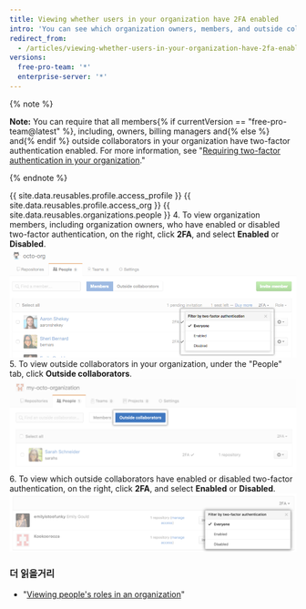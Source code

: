 ```yaml
---
title: Viewing whether users in your organization have 2FA enabled
intro: 'You can see which organization owners, members, and outside collaborators have enabled two-factor authentication.'
redirect_from:
  - /articles/viewing-whether-users-in-your-organization-have-2fa-enabled
versions:
  free-pro-team: '*'
  enterprise-server: '*'
---
```


{% note %}

**Note:** You can require that all members{% if currentVersion == "free-pro-team@latest" %}, including, owners, billing managers and{% else %} and{% endif %} outside collaborators in your organization have two-factor authentication enabled. For more information, see "[Requiring two-factor authentication in your organization](/articles/requiring-two-factor-authentication-in-your-organization)."

{% endnote %}

{{ site.data.reusables.profile.access_profile }}
{{ site.data.reusables.profile.access_org }}
{{ site.data.reusables.organizations.people }}
4. To view organization members, including organization owners, who have enabled or disabled two-factor authentication, on the right, click **2FA**, and select **Enabled** or **Disabled**. ![filter-org-members-by-2fa](/assets/images/help/2fa/filter-org-members-by-2fa.png)
5. To view outside collaborators in your organization, under the "People" tab, click **Outside collaborators**. ![select-outside-collaborators](/assets/images/help/organizations/select-outside-collaborators.png)
6. To view which outside collaborators have enabled or disabled two-factor authentication, on the right, click **2FA**, and select **Enabled** or **Disabled**. ![filter-outside-collaborators-by-2fa](/assets/images/help/2fa/filter-outside-collaborators-by-2fa.png)

### 더 읽을거리

- "[Viewing people's roles in an organization](/articles/viewing-people-s-roles-in-an-organization)"
